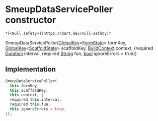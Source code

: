


# SmeupDataServicePoller constructor




    *[<Null safety>](https://dart.dev/null-safety)*



SmeupDataServicePoller([GlobalKey](https://api.flutter.dev/flutter/widgets/GlobalKey-class.html)&lt;[FormState](https://api.flutter.dev/flutter/widgets/FormState-class.html)> formKey, [GlobalKey](https://api.flutter.dev/flutter/widgets/GlobalKey-class.html)&lt;[ScaffoldState](https://api.flutter.dev/flutter/material/ScaffoldState-class.html)> scaffoldKey, [BuildContext](https://api.flutter.dev/flutter/widgets/BuildContext-class.html) context, {required [Duration](https://api.flutter.dev/flutter/dart-core/Duration-class.html) interval, required [String](https://api.flutter.dev/flutter/dart-core/String-class.html) fun, [bool](https://api.flutter.dev/flutter/dart-core/bool-class.html) ignoreErrors = true})





## Implementation

```dart
SmeupDataServicePoller(
  this.formKey,
  this.scaffoldKey,
  this.context, {
  required this.interval,
  required this.fun,
  this.ignoreErrors = true,
});
```







